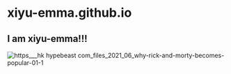 # xiyu-emma.github.io
## I am xiyu-emma!!!

![https___hk hypebeast com_files_2021_06_why-rick-and-morty-becomes-popular-01-1](https://user-images.githubusercontent.com/75963172/197106280-5ff380fa-dc34-4262-a0a7-7c348ccfe5f1.jpg)
